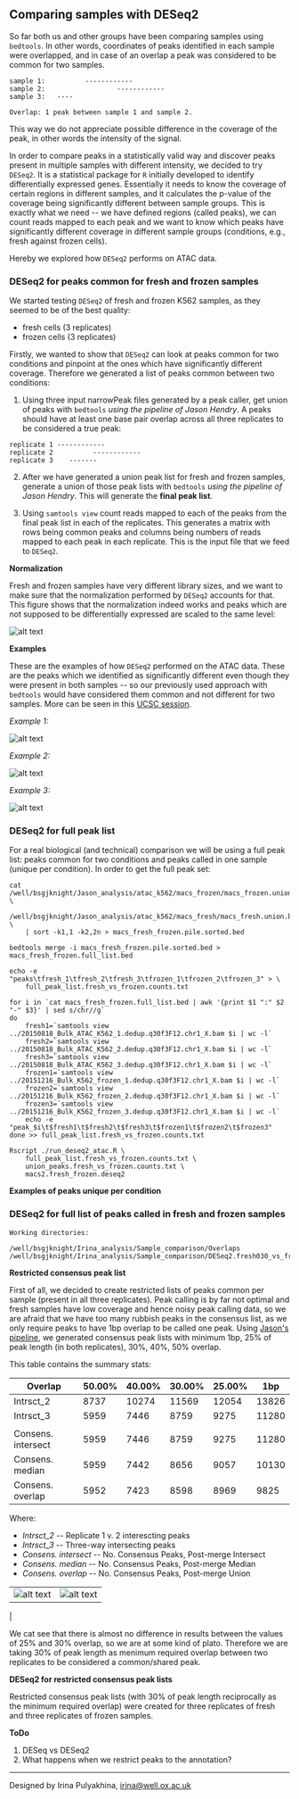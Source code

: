 Comparing samples with DESeq2
---------------------------------------

So far both us and other groups have been comparing samples using `bedtools`.
In other words, coordinates of peaks identified in each sample were overlapped,
and in case of an overlap a peak was considered to be common for two samples.

```
sample 1:          ------------
sample 2:                  ------------
sample 3:   ---- 

Overlap: 1 peak between sample 1 and sample 2.
```

This way we do not appreciate possible difference in the coverage of the peak,
in other words the intensity of the signal.

In order to compare peaks in a statistically valid way and discover peaks
present in multiple samples with different intensity, we decided to try
`DESeq2`. It is a statistical package for `R` initially developed to identify
differentially expressed genes. Essentially it needs to know the coverage of
certain regions in different samples, and it calculates the p-value of the
coverage being significantly different between sample groups. This is exactly
what we need -- we have defined regions (called peaks), we can count reads
mapped to each peak and we want to know which peaks have significantly
different coverage in different sample groups (conditions, e.g., fresh against
frozen cells).

Hereby we explored how `DESeq2` performs on ATAC data.

### DESeq2 for peaks common for fresh and frozen samples

We started testing `DESeq2` of fresh and frozen K562 samples, as they seemed to
be of the best quality:

- fresh cells (3 replicates)
- frozen cells (3 replicates)

Firstly, we wanted to show that `DESeq2` can look at peaks common for two
conditions and pinpoint at the ones which have significantly different
coverage. Therefore we generated a list of peaks common between two conditions:

1) Using three input narrowPeak files generated by a peak caller, get union of
   peaks with `bedtools` *using the pipeline of Jason Hendry*. A peaks should
   have at least one base pair overlap across all three replicates to be
   considered a true peak:

```
replicate 1 ------------
replicate 2          ------------
replicate 3    -------
```

2) After we have generated a union peak list for fresh and frozen samples,
   generate a union of those peak lists with `bedtools` *using the pipeline of
   Jason Hendry*. This will generate the **final peak list**.

3) Using `samtools view` count reads mapped to each of the peaks from the final
   peak list in each of the replicates. This generates a matrix with rows being
   common peaks and columns being numbers of reads mapped to each peak in each
   replicate. This is the input file that we feed to `DESeq2`.


**Normalization**

Fresh and frozen samples have very different library sizes, and we want to make
sure that the normalization performed by `DESeq2` accounts for that. This
figure shows that the normalization indeed works and peaks which are not
supposed to be differentially expressed are scaled to the same level:


![alt text](https://github.com/jknightlab/ATACseq_pipeline/blob/master/Core_manuscript/DESeq2/fresh_frozen.raw_vs_norm.png)


**Examples**

These are the examples of how `DESeq2` performed on the ATAC data. These are
the peaks which we identified as significantly different even though they were
present in both samples -- so our previously used approach with `bedtools`
would have considered them common and not different for two samples. More
can be seen in this
[UCSC session](https://genome-euro.ucsc.edu/cgi-bin/hgTracks?hgS_doOtherUser=submit&hgS_otherUserName=pulyakhina&hgS_otherUserSessionName=K562_fresh_frozen_DESeq2).

*Example 1:*

 ![alt text](https://github.com/jknightlab/ATACseq_pipeline/blob/master/Core_manuscript/DESeq2/deseq_fresh_vs_frozen.ucsc_example1.png)
 
*Example 2:*

 ![alt text](https://github.com/jknightlab/ATACseq_pipeline/blob/master/Core_manuscript/DESeq2/deseq_fresh_vs_frozen.ucsc_example2.png)
 
*Example 3:*

 ![alt text](https://github.com/jknightlab/ATACseq_pipeline/blob/master/Core_manuscript/DESeq2/deseq_fresh_vs_frozen.ucsc_example3.png) 


### DESeq2 for full peak list

For a real biological (and technical) comparison we will be using a full peak list: peaks common for two conditions and peaks called in one sample (unique per condition). In order to get the full peak set:
```
cat /well/bsgjknight/Jason_analysis/atac_k562/macs_frozen/macs_frozen.union.bed \
    /well/bsgjknight/Jason_analysis/atac_k562/macs_fresh/macs_fresh.union.bed \
    | sort -k1,1 -k2,2n > macs_fresh_frozen.pile.sorted.bed

bedtools merge -i macs_fresh_frozen.pile.sorted.bed > macs_fresh_frozen.full_list.bed

echo -e "peaks\tfresh_1\tfresh_2\tfresh_3\tfrozen_1\tfrozen_2\tfrozen_3" > \
    full_peak_list.fresh_vs_frozen.counts.txt

for i in `cat macs_fresh_frozen.full_list.bed | awk '{print $1 ":" $2 "-" $3}' | sed s/chr//g`
do
    fresh1=`samtools view ../20150818_Bulk_ATAC_K562_1.dedup.q30f3F12.chr1_X.bam $i | wc -l`
    fresh2=`samtools view ../20150818_Bulk_ATAC_K562_2.dedup.q30f3F12.chr1_X.bam $i | wc -l`
    fresh3=`samtools view ../20150818_Bulk_ATAC_K562_3.dedup.q30f3F12.chr1_X.bam $i | wc -l`
    frozen1=`samtools view ../20151216_Bulk_K562_frozen_1.dedup.q30f3F12.chr1_X.bam $i | wc -l`
    frozen2=`samtools view ../20151216_Bulk_K562_frozen_2.dedup.q30f3F12.chr1_X.bam $i | wc -l`
    frozen3=`samtools view ../20151216_Bulk_K562_frozen_3.dedup.q30f3F12.chr1_X.bam $i | wc -l`
    echo -e "peak_$i\t$fresh1\t$fresh2\t$fresh3\t$frozen1\t$frozen2\t$frozen3"
done >> full_peak_list.fresh_vs_frozen.counts.txt

Rscript ./run_deseq2_atac.R \
    full_peak_list.fresh_vs_frozen.counts.txt \
    union_peaks.fresh_vs_frozen.counts.txt \
    macs2.fresh_frozen.deseq2
```

**Examples of peaks unique per condition**

### DESeq2 for full list of peaks called in fresh and frozen samples

```
Working directories:

/well/bsgjknight/Irina_analysis/Sample_comparison/Overlaps
/well/bsgjknight/Irina_analysis/Sample_comparison/DESeq2.fresh030_vs_frozen030
```

**Restricted consensus peak list**

First of all, we decided to create restricted lists of peaks common per sample
(present in all three replicates). Peak calling is by far not optimal and fresh
samples have low coverage and hence noisy peak calling data, so we are afraid
that we have too many rubbish peaks in the consensus list, as we only require
peaks to have 1bp overlap to be called one peak. Using
[Jason's pipeline](https://github.com/jknightlab/ATACseq_pipeline/blob/master/Core_manuscript/consensusPeakPipeline/consensusPP-workflow.md),
we generated consensus peak lists with minimum 1bp, 25% of peak length (in both
replicates), 30%, 40%, 50% overlap.

This table contains the summary stats:

| Overlap            | 50.00% | 40.00% | 30.00% | 25.00% | 1bp   |
| ------------------ | ------ | ------ | ------ | ------ | ------|
| Intrsct_2          | 8737   | 10274  | 11569  | 12054  | 13826 |
| Intrsct_3          | 5959   | 7446   | 8759   | 9275   | 11280 |
|                    |        |        |        |        |       |
| Consens. intersect | 5959   | 7446   | 8759   | 9275   | 11280 |
| Consens. median    | 5959   | 7442   | 8656   | 9057   | 10130 |
| Consens. overlap   | 5952   | 7423   | 8598   | 8969   | 9825  |

Where:

- *Intrsct_2* -- Replicate 1 v. 2 interescting peaks
- *Intrsct_3* -- Three-way intersecting peaks
- *Consens. intersect* -- No. Consensus Peaks, Post-merge Intersect
- *Consens. median* -- No. Consensus Peaks, Post-merge Median
- *Consens. overlap* -- No. Consensus Peaks, Post-merge Union

|          |           |
| -------- | --------- |
| ![alt text](https://github.com/jknightlab/ATACseq_pipeline/blob/master/Core_manuscript/DESeq2/fresh_consensus_diff_overlap.png) | ![alt text](https://github.com/jknightlab/ATACseq_pipeline/blob/master/Core_manuscript/DESeq2/fresh_consensus_diff_overlap_difference.png)
 |

We cat see that there is almost no difference in results between the values of
25% and 30% overlap, so we are at some kind of plato. Therefore we are taking
30% of peak length as menimum required overlap between two replicates to be
considered a common/shared peak.

**DESeq2 for restricted consensus peak lists**

Restricted consensus peak lists (with 30% of peak length reciprocally as the
minimum required overlap) were created for three replicates of fresh and three
replicates of frozen samples.





**ToDo**

1. DESeq vs DESeq2
2. What happens when we restrict peaks to the annotation?

------------------------------
Designed by Irina Pulyakhina, irina@well.ox.ac.uk
